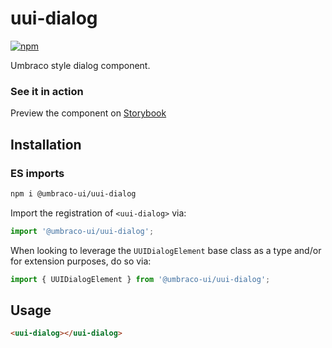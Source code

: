 # uui-dialog

[![npm](https://img.shields.io/npm/v/@umbraco-ui/uui-dialog?logoColor=%231B264F)](https://www.npmjs.com/package/@umbraco-ui/uui-dialog)

Umbraco style dialog component.

### See it in action

Preview the component on [Storybook](https://uui.umbraco.com/?path=/story/uui-dialog)

## Installation

### ES imports

```zsh
npm i @umbraco-ui/uui-dialog
```

Import the registration of `<uui-dialog>` via:

```javascript
import '@umbraco-ui/uui-dialog';
```

When looking to leverage the `UUIDialogElement` base class as a type and/or for extension purposes, do so via:

```javascript
import { UUIDialogElement } from '@umbraco-ui/uui-dialog';
```

## Usage

```html
<uui-dialog></uui-dialog>
```
